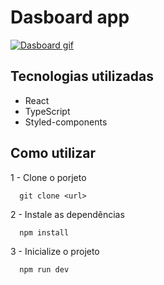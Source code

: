 # Dasboard app


[
<img src="" alt="Dasboard gif"/>
]()

## Tecnologias utilizadas

- React
- TypeScript
- Styled-components


## Como utilizar

1 - Clone o porjeto
``` 
  git clone <url>
```
2 - Instale as dependências

``` 
  npm install
```

3 - Inicialize o projeto

``` 
  npm run dev
```
